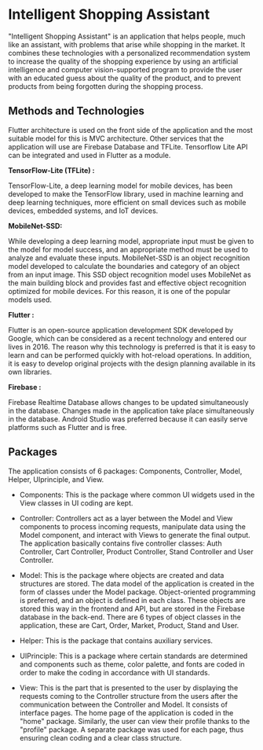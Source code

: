 
# Intelligent Shopping Assistant

"Intelligent Shopping Assistant" is an application that helps people, much like an assistant, with problems that arise while shopping in the market. It combines these technologies with a personalized recommendation system to increase the quality of the shopping experience by using an artificial intelligence and computer vision-supported program to provide the user with an educated guess about the quality of the product, and to prevent products from being forgotten during the shopping process.

## Methods and Technologies

Flutter architecture is used on the front side of the application and the most suitable model for this is MVC architecture. Other services that the application will use are Firebase Database and TFLite. Tensorflow Lite API can be integrated and used in Flutter as a module.

**TensorFlow-Lite (TFLite) :** 

TensorFlow-Lite, a deep learning model for mobile devices, has been developed to make the TensorFlow library, used in machine learning and deep learning techniques, more efficient on small devices such as mobile devices, embedded systems, and IoT devices.

**MobileNet-SSD:** 

While developing a deep learning model, appropriate input must be given to the model for model success, and an appropriate method must be used to analyze and evaluate these inputs.
MobileNet-SSD is an object recognition model developed to calculate the boundaries and category of an object from an input image. This SSD object recognition model uses MobileNet as the main building block and provides fast and effective object recognition optimized for mobile devices. For this reason, it is one of the popular models used.

**Flutter :**

Flutter is an open-source application development SDK developed by Google, which can be considered as a recent technology and entered our lives in 2016. The reason why this technology is preferred is that it is easy to learn and can be performed quickly with hot-reload operations. In addition, it is easy to develop original projects with the design planning available in its own libraries.

**Firebase :**

Firebase Realtime Database allows changes to be updated simultaneously in the database. Changes made in the application take place simultaneously in the database. Android Studio was preferred because it can easily serve platforms such as Flutter and is free.
## Packages

The application consists of 6 packages: Components, Controller, Model, Helper, UIprinciple, and View.

- Components: This is the package where common UI widgets used in the View classes in UI coding are kept.
- Controller: Controllers act as a layer between the Model and View components to process incoming requests, manipulate data using the Model component, and interact with Views to generate the final output.
    The application basically contains five controller classes: Auth Controller, Cart Controller, Product Controller, Stand Controller and User Controller.
    
- Model: This is the package where objects are created and data structures are stored.
    The data model of the application is created in the form of classes under the Model package. Object-oriented programming is preferred, and an object is defined in each class. These objects are stored this way in the frontend and API, but are stored in the Firebase database in the back-end. There are 6 types of object classes in the application, these are Cart, Order, Market, Product, Stand and User.
    
- Helper: This is the package that contains auxiliary services.
- UIPrinciple: This is a package where certain standards are determined and components such as theme, color palette, and fonts are coded in order to make the coding in accordance with UI standards.
- View: This is the part that is presented to the user by displaying the requests coming to the Controller structure from the users after the communication between the Controller and Model. It consists of interface pages.
    The home page of the application is coded in the "home" package. Similarly, the user can view their profile thanks to the "profile" package. A separate package was used for each page, thus ensuring clean coding and a clear class structure.
